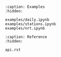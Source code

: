 ```{module} uscrn

```

```{include} ../README.md

```

```{toctree}
:caption: Examples
:hidden:

examples/daily.ipynb
examples/stations.ipynb
examples/nrt.ipynb
```

```{toctree}
:caption: Reference
:hidden:

api.rst
```
